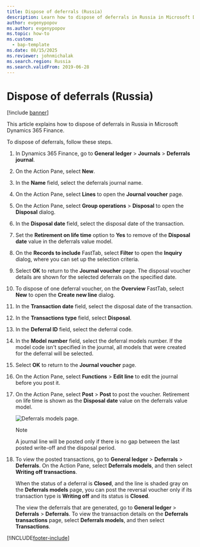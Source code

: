 ```yaml
---
title: Dispose of deferrals (Russia)
description: Learn how to dispose of deferrals in Russia in Microsoft Dynamics 365 Finance.
author: evgenypopov
ms.author: evgenypopov
ms.topic: how-to
ms.custom: 
  - bap-template
ms.date: 08/15/2025
ms.reviewer: johnmichalak
ms.search.region: Russia
ms.search.validFrom: 2019-06-28
---
```


# Dispose of deferrals (Russia)

[!include [banner](../../includes/banner.md)]

This article explains how to dispose of deferrals in Russia in Microsoft Dynamics 365 Finance.

To dispose of deferrals, follow these steps.

1. In Dynamics 365 Finance, go to **General ledger** \> **Journals** \> **Deferrals journal**.
1. On the Action Pane, select **New**.
1. In the **Name** field, select the deferrals journal name.
1. On the Action Pane, select **Lines** to open the **Journal voucher** page.
1. On the Action Pane, select **Group operations** \> **Disposal** to open the **Disposal** dialog.
1. In the **Disposal date** field, select the disposal date of the transaction.
1. Set the **Retirement on life time** option to **Yes** to remove of the **Disposal date** value in the deferrals value model.
1. On the **Records to include** FastTab, select **Filter** to open the **Inquiry** dialog, where you can set up the selection criteria.
1. Select **OK** to return to the **Journal voucher** page. The disposal voucher details are shown for the selected deferrals on the specified date.
1. To dispose of one deferral voucher, on the **Overview** FastTab, select **New** to open the **Create new line** dialog.
1. In the **Transaction date** field, select the disposal date of the transaction.
1. In the **Transactions type** field, select **Disposal**.
1. In the **Deferral ID** field, select the deferral code.
1. In the **Model number** field, select the deferral models number. If the model code isn't specified in the journal, all models that were created for the deferral will be selected.
1. Select **OK** to return to the **Journal voucher** page.
1. On the Action Pane, select **Functions** \> **Edit line** to edit the journal before you post it.
1. On the Action Pane, select **Post** \> **Post** to post the voucher. Retirement on life time is shown as the **Disposal date** value on the deferrals value model.

    ![Deferrals models page.](../media/rus-dispose-deferrals-01.png)

    > [!NOTE]
    > A journal line will be posted only if there is no gap between the last posted write-off and the disposal period.

1. To view the posted transactions, go to **General ledger** \> **Deferrals** \> **Deferrals**. On the Action Pane, select **Deferrals models**, and then select **Writing off transactions**.

    When the status of a deferral is **Closed**, and the line is shaded gray on the **Deferrals models** page, you can post the reversal voucher only if its transaction type is **Writing off** and its status is **Closed**. 

    The view the deferrals that are generated, go to **General ledger** \> **Deferrals** \> **Deferrals**. To view the transaction details on the **Deferrals transactions** page, select **Deferrals models**, and then select **Transactions**.


[!INCLUDE[footer-include](../../../includes/footer-banner.md)]
